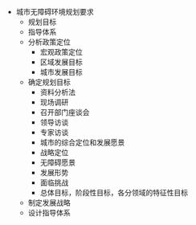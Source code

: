 -	城市无障碍环境规划要求
	-	规划目标
	-	指导体系
	-	分析政策定位
		-	宏观政策定位
		-	区域发展目标
		-	城市发展目标
	-	确定规划目标
		-	资料分析法
		-	现场调研
		-	召开部门座谈会
		-	领导访谈
		-	专家访谈
		-	城市的综合定位和发展愿景
		-	战略定位
		-	无障碍愿景
		-	发展形势
		-	面临挑战
		-	总体目标，阶段性目标，各分领域的特征性目标
	-	制定发展战略
	-	设计指导体系